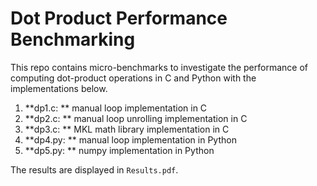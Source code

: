 # Dot Product Performance Benchmarking

This repo contains micro-benchmarks to investigate the performance of computing dot-product operations in C and Python with the implementations below. 
1. **dp1.c: ** manual loop implementation in C
2. **dp2.c: ** manual loop unrolling implementation in C
3. **dp3.c: ** MKL math library implementation in C
4. **dp4.py: ** manual loop implementation in Python
5. **dp5.py: ** numpy implementation in Python

The results are displayed in `Results.pdf`.
